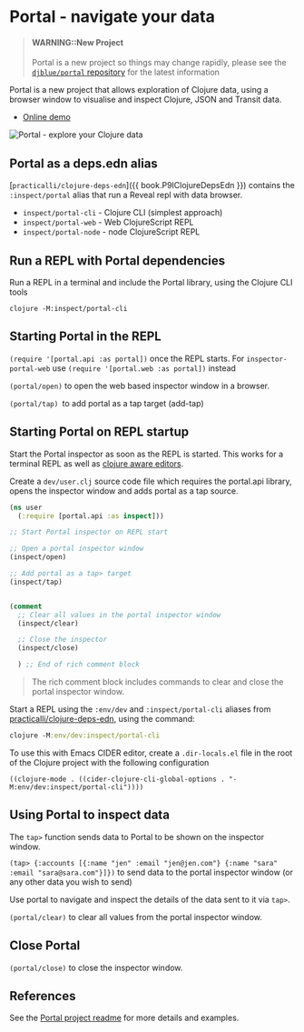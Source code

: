 # Portal - navigate your data

> #### WARNING::New Project
> Portal is a new project so things may change rapidly, please see the [`djblue/portal` repository](https://github.com/djblue/portal) for the latest information

Portal is a new project that allows exploration of Clojure data, using a browser window to visualise and inspect Clojure, JSON and Transit data.

* [Online demo](https://djblue.github.io/portal/)

![Portal - explore your Clojure data](https://raw.githubusercontent.com/djblue/portal/master/resources/screenshot.png)

## Portal as a deps.edn alias
[`practicalli/clojure-deps-edn`]({{ book.P9IClojureDepsEdn }}) contains the `:inspect/portal` alias that run a Reveal repl with data browser.

* `inspect/portal-cli` - Clojure CLI (simplest approach)
* `inspect/portal-web` - Web ClojureScript REPL
* `inspect/portal-node` - node ClojureScript REPL


## Run a REPL with Portal dependencies
Run a REPL in a terminal and include the Portal library, using the Clojure CLI tools

```shell
clojure -M:inspect/portal-cli
```


## Starting Portal in the REPL

`(require '[portal.api :as portal])` once the REPL starts.  For `inspector-portal-web` use `(require '[portal.web :as portal])` instead

`(portal/open)` to open the web based inspector window in a browser.

`(portal/tap) `to add portal as a tap target (add-tap)


## Starting Portal on REPL startup
Start the Portal inspector as soon as the REPL is started.  This works for a terminal REPL as well as [clojure aware editors](/clojure-editors/).

Create a `dev/user.clj` source code file which requires the portal.api library, opens the inspector window and adds portal as  a tap source.


```clojure
(ns user
  (:require [portal.api :as inspect]))

;; Start Portal inspector on REPL start

;; Open a portal inspector window
(inspect/open)

;; Add portal as a tap> target
(inspect/tap)


(comment
  ;; Clear all values in the portal inspector window
  (inspect/clear)

  ;; Close the inspector
  (inspect/close)

  ) ;; End of rich comment block
```

> The rich comment block includes commands to clear and close the portal inspector window.


Start a REPL using the `:env/dev` and `:inspect/portal-cli` aliases from [practicalli/clojure-deps-edn](/clojure-tools/install/community-tools.md), using the command:

```clojure
clojure -M:env/dev:inspect/portal-cli
```

To use this with Emacs CIDER editor, create a `.dir-locals.el` file in the root of the Clojure project with the following configuration

```
((clojure-mode . ((cider-clojure-cli-global-options . "-M:env/dev:inspect/portal-cli"))))
```


## Using Portal to inspect data
The `tap>` function sends data to Portal to be shown on the inspector window.

`(tap> {:accounts [{:name "jen" :email "jen@jen.com"} {:name "sara" :email "sara@sara.com"}]})` to send data to the portal inspector window (or any other data you wish to send)

Use portal to navigate and inspect the details of the data sent to it via `tap>`.

`(portal/clear)` to clear all values from the portal inspector window.


## Close Portal
`(portal/close)` to close the inspector window.


## References
See the [Portal project readme](https://github.com/djblue/portal) for more details and examples.
